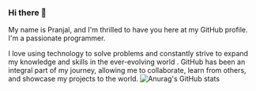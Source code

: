 ### Hi there 👋
My name is Pranjal, and I'm thrilled to have you here at my GitHub profile. I'm a passionate programmer.

I love using technology to solve problems and constantly strive to expand my knowledge and skills in the ever-evolving world . GitHub has been an integral part of my journey, allowing me to collaborate, learn from others, and showcase my projects to the world.
![Anurag's GitHub stats](https://github-readme-stats.vercel.app/api?username=PRANJALRANA11&theme=dark&show_icons=true)
